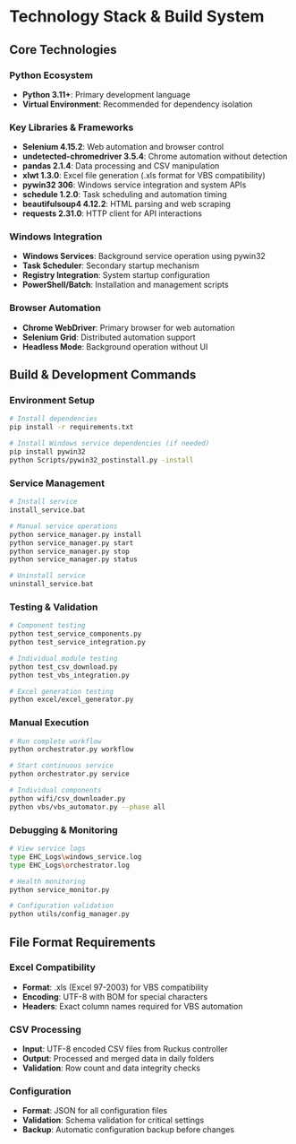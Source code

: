 # Technology Stack & Build System

## Core Technologies

### Python Ecosystem
- **Python 3.11+**: Primary development language
- **Virtual Environment**: Recommended for dependency isolation

### Key Libraries & Frameworks
- **Selenium 4.15.2**: Web automation and browser control
- **undetected-chromedriver 3.5.4**: Chrome automation without detection
- **pandas 2.1.4**: Data processing and CSV manipulation
- **xlwt 1.3.0**: Excel file generation (.xls format for VBS compatibility)
- **pywin32 306**: Windows service integration and system APIs
- **schedule 1.2.0**: Task scheduling and automation timing
- **beautifulsoup4 4.12.2**: HTML parsing and web scraping
- **requests 2.31.0**: HTTP client for API interactions

### Windows Integration
- **Windows Services**: Background service operation using pywin32
- **Task Scheduler**: Secondary startup mechanism
- **Registry Integration**: System startup configuration
- **PowerShell/Batch**: Installation and management scripts

### Browser Automation
- **Chrome WebDriver**: Primary browser for web automation
- **Selenium Grid**: Distributed automation support
- **Headless Mode**: Background operation without UI

## Build & Development Commands

### Environment Setup
```bash
# Install dependencies
pip install -r requirements.txt

# Install Windows service dependencies (if needed)
pip install pywin32
python Scripts/pywin32_postinstall.py -install
```

### Service Management
```bash
# Install service
install_service.bat

# Manual service operations
python service_manager.py install
python service_manager.py start
python service_manager.py stop
python service_manager.py status

# Uninstall service
uninstall_service.bat
```

### Testing & Validation
```bash
# Component testing
python test_service_components.py
python test_service_integration.py

# Individual module testing
python test_csv_download.py
python test_vbs_integration.py

# Excel generation testing
python excel/excel_generator.py
```

### Manual Execution
```bash
# Run complete workflow
python orchestrator.py workflow

# Start continuous service
python orchestrator.py service

# Individual components
python wifi/csv_downloader.py
python vbs/vbs_automator.py --phase all
```

### Debugging & Monitoring
```bash
# View service logs
type EHC_Logs\windows_service.log
type EHC_Logs\orchestrator.log

# Health monitoring
python service_monitor.py

# Configuration validation
python utils/config_manager.py
```

## File Format Requirements

### Excel Compatibility
- **Format**: .xls (Excel 97-2003) for VBS compatibility
- **Encoding**: UTF-8 with BOM for special characters
- **Headers**: Exact column names required for VBS automation

### CSV Processing
- **Input**: UTF-8 encoded CSV files from Ruckus controller
- **Output**: Processed and merged data in daily folders
- **Validation**: Row count and data integrity checks

### Configuration
- **Format**: JSON for all configuration files
- **Validation**: Schema validation for critical settings
- **Backup**: Automatic configuration backup before changes